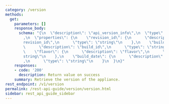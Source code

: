 ```yaml
---
category: /version
methods:
  get:
    parameters: []
    response_body:
      schema: "{\n  \"description\": \"api_version_info\",\n  \"type\": \"object\"\
        ,\n  \"properties\": {\n    \"revision_id\": {\n      \"description\": \"\
        revision_id\",\n      \"type\": \"string\"\n    },\n    \"build_id\": {\n\
        \      \"description\": \"build_id\",\n      \"type\": \"string\"\n    },\n\
        \    \"flavor\": {\n      \"description\": \"flavor\",\n      \"type\": \"\
        string\"\n    },\n    \"build_date\": {\n      \"description\": \"build_date\"\
        ,\n      \"type\": \"string\"\n    }\n  }\n}"
    responses:
    - code: '200'
      description: Return value on success
    summary: Retrieve the version of the appliance.
rest_endpoint: /v1/version
permalink: /rest-api-guide/version/version.html
sidebar: rest_api_guide_sidebar
---
```

